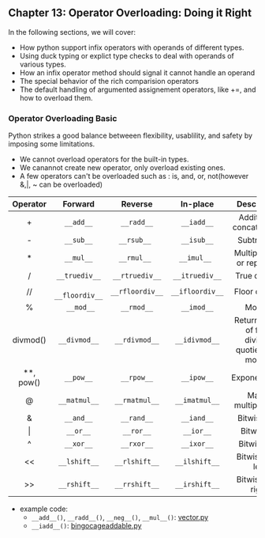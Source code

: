 ## Chapter 13: Operator Overloading: Doing it Right
In the following sections, we will cover:
- How python support infix operators with operands of different types.
- Using duck typing or explict type checks to deal with operands of various types.
- How an infix operator method should signal it cannot handle an operand
- The special behavior of the rich comparision operators
- The default handling of argumented assignement operators, like +=, and how to overload them.

### Operator Overloading Basic 
Python strikes a good balance betweeen flexibility, usablility, and safety by imposing some limitations.
- We cannot overload operators for the built-in types.
- We canannot create new operator, only overload existing ones.
- A few operators can't be overloaded such as : is, and, or, not(however &,|, ~ can be overloaded)

|Operator|Forward|Reverse|In-place|Description|
|:---:|:---:|:---:|:---:|:---:|
| + | `__add__` | `__radd__` | `__iadd__` | Addition or concatenation|
| - | `__sub__` | `__rsub__ `| `__isub__` | Subtraction |
| * | ` __mul__ `| `__rmul__ ` | `__imul__ `| Multiplication or repetition |
| / | `__truediv__` | `__rtruediv__` | `__itruediv__`| True division |
| // |` __floordiv__`| `__rfloordiv__` | `__ifloordiv__` | Floor division |
| % |` __mod__`|`__rmod__`|`__imod__`| Modulo |
| divmod() |`__divmod__`|`__rdivmod__`|`__idivmod__`| Returns tuple of floor division quotient and modulo |
| **, pow()|`__pow__`|`__rpow__`|`__ipow__`|Exponentiation|
| @ |`__matmul__`|`__rmatmul__`|`__imatmul__`|Matrix multiplication|
| & |`__and__`|`__rand__`|`__iand__`|Bitwise and|
| \| |`__or__`|`__ror__`|`__ior__`| Bitwise or |
| ^ |`__xor__`|`__rxor__`|`__ixor__`| Bitwise xor |
| << |`__lshift__`|`__rlshift__`|`__ilshift__`| Bitwise shift left |
| >> |`__rshift__`|`__rrshift__`|`__irshift__`| Bitwise shift right |

- example code: 
    - `__add__()`, `__radd__()`, `__neg__()`, `__mul__()`:  [vector.py](vector.py) 
    - `__iadd__()`: [bingocageaddable.py](bingocageaddable.py)